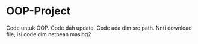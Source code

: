 # OOP-Project
Code untuk OOP.
Code dah update.
Code ada dlm src path.
Nnti download file, isi code dlm netbean masing2

